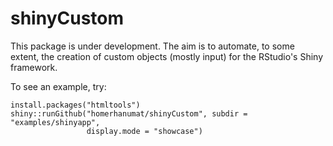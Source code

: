 # shinyCustom

This package is under development.  The aim is to automate, to some extent, the creation of custom objects (mostly input) for the RStudio's Shiny framework.

To see an example, try:

```
install.packages("htmltools")
shiny::runGithub("homerhanumat/shinyCustom", subdir = "examples/shinyapp",
                 display.mode = "showcase")
```
